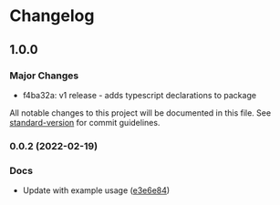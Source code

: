 # Changelog

## 1.0.0

### Major Changes

- f4ba32a: v1 release - adds typescript declarations to package

All notable changes to this project will be documented in this file. See [standard-version](https://github.com/conventional-changelog/standard-version) for commit guidelines.

### 0.0.2 (2022-02-19)

### Docs

- Update with example usage ([e3e6e84](https://github.com/willwill96/petfinder-api-apps/commit/e3e6e84bfd2b2d9f82c4bf908abeb93e11b9c51d))
